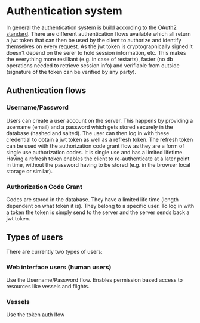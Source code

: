 # Authentication system

In general the authentication system is build according to the [OAuth2 standard](https://oauth.net/2/). There are different authentication flows
available which all return a jwt token that can then be used by the client to authorize and identify themselves on every request. As the jwt
token is cryptographically signed it doesn't depend on the serer to hold session information, etc. This makes the everything more resilliant (e.g. 
in case of restarts), faster (no db operations needed to retrieve session info) and verifiable from outside (signature of the token can be
verified by any party).

## Authentication flows

### Username/Password

Users can create a user account on the server. This happens by providing a username (email) and a password which gets stored
securely in the database (hashed and salted). The user can then log in with these credential to obtain a jwt token as well
as a refresh token. 
The refresh token can be used with the authorization code grant flow as they are a form of single use authorization codes.
It is single use and has a limited lifetime. Having a refresh token
enables the client to re-authenticate at a later point in time, without the password having to be stored (e.g. in the browser
local storage or similar).

### Authorization Code Grant

Codes are stored in the database. They have a limited life time (length dependent on what token it is). They belong
to a specific user. To log in with a token the token is simply send to the server and the server sends back a
jwt token.


## Types of users

There are currently two types of users:

### Web interface users (human users)

Use the Username/Password flow. Enables permission based access to resources like vessels and flights.

### Vessels

Use the token auth lfow